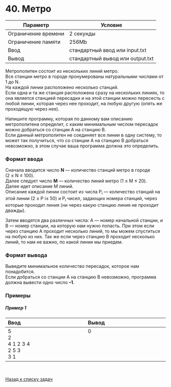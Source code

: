 # 40. Метро

| Параметр            | Условие                          |
|---------------------|----------------------------------|
| Ограничение времени | 2 секунды                        |
| Ограничение памяти  | 256Mb                            |
| Ввод                | стандартный ввод или input.txt   |
| Вывод               | стандартный вывод или output.txt |

Метрополитен состоит из нескольких линий метро.  
Все станции метро в городе пронумерованы натуральными числами от 1 до N.  
На каждой линии расположено несколько станций.  
Если одна и та же станция расположена сразу на нескольких линиях, то она является станцией пересадки и на этой станции можно пересесть с любой линии, которая через нее проходит, на любую другую (опять же проходящую через нее).

Напишите программу, которая по данному вам описанию метрополитена определит, с 
каким минимальным числом пересадок можно добраться со станции A на станцию B.  
Если данный метрополитен не соединяет все линии в одну систему, то может так получиться, 
что со станции A на станцию B добраться невозможно, 
в этом случае ваша программа должна это определить.

### Формат ввода
Сначала вводится число **N** — количество станций метро в городе (2&nbsp;≤&nbsp;N&nbsp;≤&nbsp;100).  
Далее следует число **M** — количество линий метро (1&nbsp;≤&nbsp;M&nbsp;≤&nbsp;20).  
Далее идет описание M линий.  
Описание каждой линии состоит из числа P<sub>i</sub> — количество станций на этой линии (2&nbsp;≤&nbsp;P&nbsp;i≤&nbsp;50) 
и P<sub>i</sub> чисел, задающих номера станций, через которые проходит линия (ни через какую станцию линия не проходит дважды).

Затем вводятся два различных числа: A — номер начальной станции, и B — номер станции, на которую нам нужно попасть. При этом если через станцию A проходит несколько линий, то мы можем спуститься на любую из них. Так же если через станцию B проходит несколько линий, то нам не важно, по какой линии мы приедем.

### Формат вывода
Выведите минимальное количество пересадок, которое нам понадобится.  
Если добраться со станции A на станцию B невозможно, программа должна вывести одно число **–1**.

### Примеры

##### Пример 1
<table>
    <thead>
        <tr>
            <th width="250px" align="left">Ввод</th>
            <th width="250px" align="left">Вывод</th>
        </tr>
    </thead>
    <tr>
        <td>
            5<br>
            2<br>
            4 1 2 3 4<br>
            2 5 3<br>
            3 1
        </td>
        <td>
            0<br><br><br><br><br>
        </td>
    </tr>
</table>

<br>

[Назад к списку задач](https://github.com/AlexAkama/yandex_algorithm/tree/main/src/main/java/training/v3b#%D0%B7%D0%B0%D0%B4%D0%B0%D1%87%D0%B8-30)